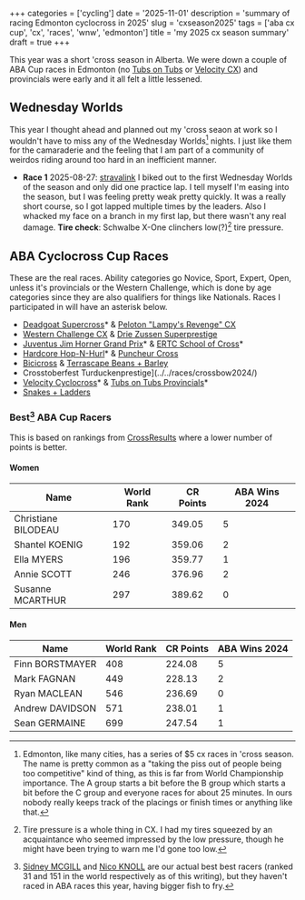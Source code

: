 +++
categories = ['cycling']
date = '2025-11-01'
description = 'summary of racing Edmonton cyclocross in 2025'
slug = 'cxseason2025'
tags = ['aba cx cup', 'cx', 'races', 'wnw', 'edmonton']
title = 'my 2025 cx season summary'
draft = true
+++

This year was a short 'cross season in Alberta. We were down a couple of ABA Cup races in Edmonton (no [Tubs on Tubs](../../races/tubs2024/) or [Velocity CX](../../races/velocity2024/)) and provincials were early and it all felt a little lessened.

## Wednesday Worlds

This year I thought ahead and planned out my 'cross seaon at work so I wouldn't have to miss any of the Wednesday Worlds[^1] nights. I just like them for the camaraderie and the feeling that I am part of a community of weirdos riding around too hard in an inefficient manner.

* **Race 1** 2025-08-27: [stravalink](https://www.strava.com/segments/40002762) I biked out to the first Wednesday Worlds of the season and only did one practice lap. I tell myself I'm easing into the season, but I was feeling pretty weak pretty quickly. It was a really short course, so I got lapped multiple times by the leaders. Also I whacked my face on a branch in my first lap, but there wasn't any real damage. **Tire check**: Schwalbe X-One clinchers low(?)[^2] tire pressure.
 
[^1]: Edmonton, like many cities, has a series of $5 cx races in 'cross season. The name is pretty common as a "taking the piss out of people being too competitive" kind of thing, as this is far from World Championship importance. The A group starts a bit before the B group which starts a bit before the C group and everyone races for about 25 minutes. In ours nobody really keeps track of the placings or finish times or anything like that.
[^2]: Tire pressure is a whole thing in CX. I had my tires squeezed by an acquaintance who seemed impressed by the low pressure, though he might have been trying to warn me I'd gone too low.

## ABA Cyclocross Cup Races

These are the real races. Ability categories go Novice, Sport, Expert, Open, unless it's provincials or the Western Challenge, which is done by age categories since they are also qualifiers for things like Nationals. Races I participated in will have an asterisk below.

* [Deadgoat Supercross](../../races/deadgoat2025/)* & [Peloton "Lampy's Revenge" CX](../../races/peloton2025/)
* [Western Challenge CX](../wccx2024/) & [Drie Zussen Superprestige](../driez2024/)
* [Juventus Jim Horner Grand Prix](../jimhornergrandprix2024/)* & [ERTC School of Cross](../schoolofcross2024/)*
* [Hardcore Hop-N-Hurl](../hopnhurl2024/)* & [Puncheur Cross](../puncheurcross2024/)
* [Bicicross](../bicicross2024/) & [Terrascape Beans + Barley](../beans2024/)
* Crosstoberfest Turduckenprestige](../../races/crossbow2024/)
* [Velocity Cyclocross](../velocitycross2024/)* & [Tubs on Tubs Provincials](../tubsontubs2024/)*
* [Snakes + Ladders](../snakesladders2024/)

### Best[^3] ABA Cup Racers

This is based on rankings from [CrossResults](https://www.crossresults.com/) where a lower number of points is better.

[^3]: [Sidney MCGILL](https://cyclocross24.com/rider/sidney-mcgill/) and [Nico KNOLL](https://cyclocross24.com/rider/nico-knoll/) are our actual best best racers (ranked 31 and 151 in the world respectively as of this writing), but they haven't raced in ABA races this year, having bigger fish to fry.

#### Women

| Name                | World Rank | CR Points | ABA Wins 2024 |
| ------------------- | ---------- | --------- |------|
| Christiane BILODEAU | 170        | 349.05    | 5 |
| Shantel KOENIG      | 192        | 359.06    | 2 |
| Ella MYERS          | 196        | 359.77    | 1 |
| Annie SCOTT         | 246        | 376.96    | 2 |
| Susanne MCARTHUR    | 297        | 389.62    | 0 |

#### Men

| Name | World Rank | CR Points | ABA Wins 2024 |
|------|------------|-----------|------|
| Finn BORSTMAYER | 408 | 224.08 | 5 |
| Mark FAGNAN | 449 | 228.13 | 2 |
| Ryan MACLEAN | 546 | 236.69 | 0 |
| Andrew DAVIDSON | 571 | 238.01 | 1 |
| Sean GERMAINE | 699 | 247.54 | 1 |


